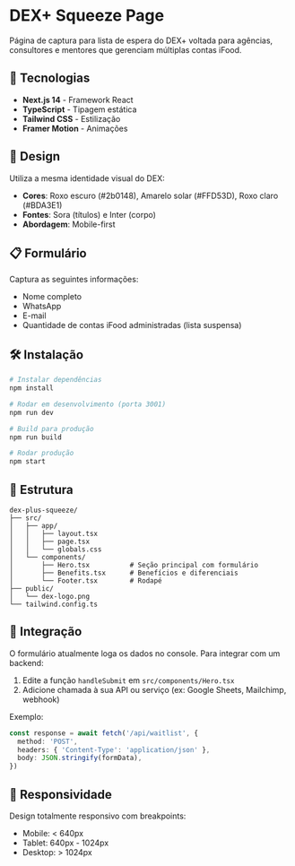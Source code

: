 # DEX+ Squeeze Page

Página de captura para lista de espera do DEX+ voltada para agências, consultores e mentores que gerenciam múltiplas contas iFood.

## 🚀 Tecnologias

- **Next.js 14** - Framework React
- **TypeScript** - Tipagem estática
- **Tailwind CSS** - Estilização
- **Framer Motion** - Animações

## 🎨 Design

Utiliza a mesma identidade visual do DEX:
- **Cores**: Roxo escuro (#2b0148), Amarelo solar (#FFD53D), Roxo claro (#BDA3E1)
- **Fontes**: Sora (títulos) e Inter (corpo)
- **Abordagem**: Mobile-first

## 📋 Formulário

Captura as seguintes informações:
- Nome completo
- WhatsApp
- E-mail
- Quantidade de contas iFood administradas (lista suspensa)

## 🛠️ Instalação

```bash
# Instalar dependências
npm install

# Rodar em desenvolvimento (porta 3001)
npm run dev

# Build para produção
npm run build

# Rodar produção
npm start
```

## 📁 Estrutura

```
dex-plus-squeeze/
├── src/
│   ├── app/
│   │   ├── layout.tsx
│   │   ├── page.tsx
│   │   └── globals.css
│   └── components/
│       ├── Hero.tsx          # Seção principal com formulário
│       ├── Benefits.tsx      # Benefícios e diferenciais
│       └── Footer.tsx        # Rodapé
├── public/
│   └── dex-logo.png
└── tailwind.config.ts
```

## 🔗 Integração

O formulário atualmente loga os dados no console. Para integrar com um backend:

1. Edite a função `handleSubmit` em `src/components/Hero.tsx`
2. Adicione chamada à sua API ou serviço (ex: Google Sheets, Mailchimp, webhook)

Exemplo:
```typescript
const response = await fetch('/api/waitlist', {
  method: 'POST',
  headers: { 'Content-Type': 'application/json' },
  body: JSON.stringify(formData),
})
```

## 📱 Responsividade

Design totalmente responsivo com breakpoints:
- Mobile: < 640px
- Tablet: 640px - 1024px
- Desktop: > 1024px

